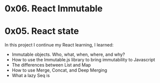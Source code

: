 # 0x06. React Immutable
# 0x05. React state
In this project I continue my React learning, I learned:

- Immutable objects. Who, what, when, where, and why?
- How to use the Immutable.js library to bring immutability to Javascript
- The differences between List and Map
- How to use Merge, Concat, and Deep Merging
- What a lazy Seq is
